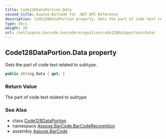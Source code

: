 ```yaml
---
title: Code128DataPortion.Data
second_title: Aspose.BarCode for .NET API Reference
description: Code128DataPortion property. Gets the part of code text related to subtype
type: docs
weight: 20
url: /net/aspose.barcode.barcoderecognition/code128dataportion/data/
---
```

## Code128DataPortion.Data property

Gets the part of code text related to subtype.

```csharp
public string Data { get; }
```

### Return Value

The part of code text related to subtype

### See Also

* class [Code128DataPortion](../)
* namespace [Aspose.BarCode.BarCodeRecognition](../../../aspose.barcode.barcoderecognition/)
* assembly [Aspose.BarCode](../../../)


